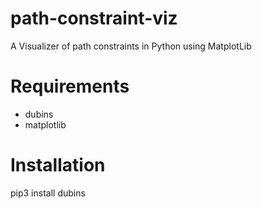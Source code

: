 # path-constraint-viz

A Visualizer of path constraints in Python using MatplotLib

# Requirements

- dubins
- matplotlib

# Installation

pip3 install dubins
